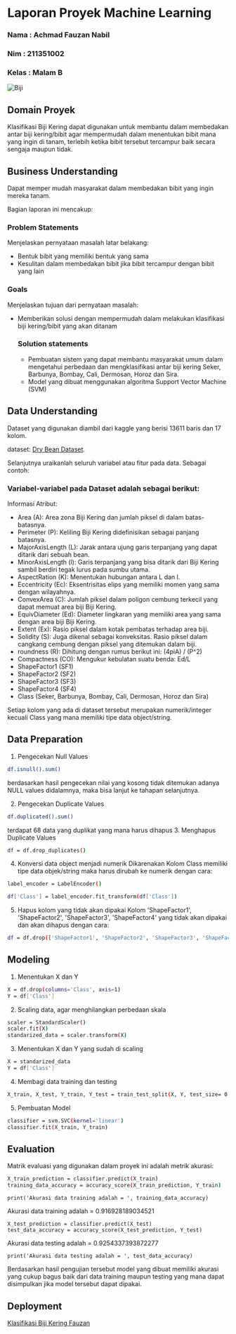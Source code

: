 # Laporan Proyek Machine Learning
### Nama : Achmad Fauzan Nabil
### Nim : 211351002
### Kelas : Malam B

![Biji](https://ars.els-cdn.com/content/image/1-s2.0-S0168169919311573-gr3.jpg)

## Domain Proyek

Klasifikasi Biji Kering dapat digunakan untuk membantu dalam membedakan antar biji kering/bibit agar mempermudah dalam menentukan bibit mana yang ingin di tanam, terlebih ketika bibit tersebut tercampur baik secara sengaja maupun tidak.

## Business Understanding

Dapat memper mudah masyarakat dalam membedakan bibit yang ingin mereka tanam.

Bagian laporan ini mencakup:

### Problem Statements

Menjelaskan pernyataan masalah latar belakang:
- Bentuk bibit yang memiliki bentuk yang sama
- Kesulitan dalam membedakan bibit jika bibit tercampur dengan bibit yang lain

### Goals

Menjelaskan tujuan dari pernyataan masalah:
- Memberikan solusi dengan mempermudah dalam melakukan klasifikasi biji kering/bibit yang akan ditanam


    ### Solution statements
    - Pembuatan sistem yang dapat membantu masyarakat umum dalam mengetahui perbedaan dan mengklasifikasi antar biji kering Seker, Barbunya, Bombay, Cali, Dermosan, Horoz dan Sira.
    - Model yang dibuat menggunakan algoritma Support Vector Machine (SVM)

## Data Understanding

Dataset yang digunakan diambil dari kaggle yang berisi 13611 baris dan 17 kolom.

dataset: [Dry Bean Dataset](https://www.kaggle.com/datasets/muratkokludataset/dry-bean-dataset).

Selanjutnya uraikanlah seluruh variabel atau fitur pada data. Sebagai contoh:  

### Variabel-variabel pada Dataset adalah sebagai berikut:
Informasi Atribut:

- Area (A): Area zona Biji Kering dan jumlah piksel di dalam batas-batasnya.
- Perimeter (P): Keliling Biji Kering didefinisikan sebagai panjang batasnya.
- MajorAxisLength (L): Jarak antara ujung garis terpanjang yang dapat ditarik dari sebuah bean.
- MinorAxisLength (l): Garis terpanjang yang bisa ditarik dari Biji Kering sambil berdiri tegak lurus pada sumbu utama.
- AspectRation (K): Menentukan hubungan antara L dan l.
- Eccentricity (Ec): Eksentrisitas elips yang memiliki momen yang sama dengan wilayahnya.
- ConvexArea (C): Jumlah piksel dalam poligon cembung terkecil yang dapat memuat area biji Biji Kering.
- EquivDiameter (Ed): Diameter lingkaran yang memiliki area yang sama dengan area biji Biji Kering.
- Extent (Ex): Rasio piksel dalam kotak pembatas terhadap area biji.
- Solidity (S): Juga dikenal sebagai konveksitas. Rasio piksel dalam cangkang cembung dengan piksel yang ditemukan dalam biji.
- roundness (R): Dihitung dengan rumus berikut ini: (4piA) / (P^2)
- Compactness (CO): Mengukur kebulatan suatu benda: Ed/L
- ShapeFactor1 (SF1)
- ShapeFactor2 (SF2)
- ShapeFactor3 (SF3)
- ShapeFactor4 (SF4)
- Class (Seker, Barbunya, Bombay, Cali, Dermosan, Horoz dan Sira)

Setiap kolom yang ada di dataset tersebut merupakan numerik/integer kecuali Class yang mana memiliki tipe data object/string.

## Data Preparation
1. Pengecekan Null Values
```bash
df.isnull().sum()
```
berdasarkan hasil pengecekan nilai yang kosong tidak ditemukan adanya NULL values didalamnya, maka bisa lanjut ke tahapan selanjutnya.

2. Pengecekan Duplicate Values
```bash
df.duplicated().sum()
```
terdapat 68 data yang duplikat yang mana harus dihapus
3. Menghapus Duplicate Values
```bash
df = df.drop_duplicates()
```
4. Konversi data object menjadi numerik
Dikarenakan Kolom Class memiliki tipe data objek/string maka harus dirubah ke numerik dengan cara:
```bash
label_encoder = LabelEncoder()

df['Class'] = label_encoder.fit_transform(df['Class'])
```
5. Hapus kolom yang tidak akan dipakai
Kolom 'ShapeFactor1', 'ShapeFactor2', 'ShapeFactor3', 'ShapeFactor4' yang tidak akan dipakai dan akan dihapus dengan cara:
```bash
df = df.drop(['ShapeFactor1', 'ShapeFactor2', 'ShapeFactor3', 'ShapeFactor4'], axis=1)
```

## Modeling
1. Menentukan X dan Y
```bash
X = df.drop(columns='Class', axis=1)
Y = df['Class']
```
2. Scaling data, agar menghilangkan perbedaan skala
```bash
scaler = StandardScaler()
scaler.fit(X)
standarized_data = scaler.transform(X)
```
3. Menentukan X dan Y yang sudah di scaling
```bash
X = standarized_data
Y = df['Class']
```
4. Membagi data training dan testing
```bash
X_train, X_test, Y_train, Y_test = train_test_split(X, Y, test_size= 0.2, stratify=Y, random_state=2)
```
5. Pembuatan Model
```bash
classifier = svm.SVC(kernel='linear')
classifier.fit(X_train, Y_train)
```

## Evaluation
Matrik evaluasi yang digunakan dalam proyek ini adalah metrik akurasi:
```bash
X_train_prediction = classifier.predict(X_train)
training_data_accuracy = accuracy_score(X_train_prediction, Y_train)
```
```
print('Akurasi data training adalah = ', training_data_accuracy)
```
Akurasi data training adalah =  0.916928189034521
```
X_test_prediction = classifier.predict(X_test)
test_data_accuracy = accuracy_score(X_test_prediction, Y_test)
```
Akurasi data testing adalah =  0.9254337393872277
```
print('Akurasi data testing adalah = ', test_data_accuracy)
```

Berdasarkan hasil pengujian tersebut model yang dibuat memiliki akurasi yang cukup bagus baik dari data training maupun testing yang mana dapat disimpulkan jika model tersebut dapat dipakai.

## Deployment
[Klasifikasi Biji Kering Fauzan](https://klasifikasi-biji-kering.streamlit.app/)

